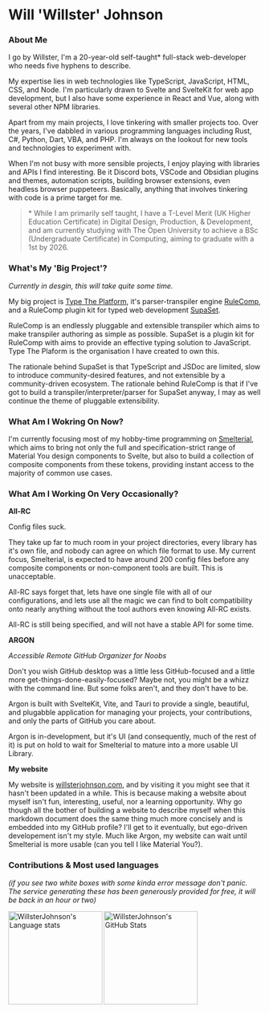 # Will 'Willster' Johnson

### About Me

I go by Willster, I'm a 20-year-old self-taught\* full-stack web-developer who needs five hyphens to describe.

My expertise lies in web technologies like TypeScript, JavaScript, HTML, CSS, and Node. I'm particularly drawn to Svelte and SvelteKit for web app development, but I also have some experience in React and Vue, along with several other NPM libraries.

Apart from my main projects, I love tinkering with smaller projects too. Over the years, I've dabbled in various programming languages including Rust, C#, Python, Dart, VBA, and PHP. I'm always on the lookout for new tools and technologies to experiment with.

When I'm not busy with more sensible projects, I enjoy playing with libraries and APIs I find interesting. Be it Discord bots, VSCode and Obsidian plugins and themes, automation scripts, building browser extensions, even headless browser puppeteers. Basically, anything that involves tinkering with code is a prime target for me.

> \* While I am primarily self taught, I have a T-Level Merit (UK Higher Education Certificate) in Digital Design, Production, & Development, and am currently studying with The Open University to achieve a BSc (Undergraduate Certificate) in Computing, aiming to graduate with a 1st by 2026.

### What's My 'Big Project'?

*Currently in desgin, this will take quite some time.*

My big project is [Type The Platform](https://github.com/TypeThePlatform), it's parser-transpiler engine [RuleComp](https://github.com/TypeThePlatform/RuleComp), and a RuleComp plugin kit for typed web development [SupaSet](https://github.com/TypeThePlatform/SupaSet).

RuleComp is an endlessly pluggable and extensible transpiler which aims to make transpiler authoring as simple as possible.
SupaSet is a plugin kit for RuleComp with aims to provide an effective typing solution to JavaScript.
Type The Plaform is the organisation I have created to own this.

The rationale behind SupaSet is that TypeScript and JSDoc are limited, slow to introduce community-desired features, and not extensible by a community-driven ecosystem.
The rationale behind RuleComp is that if I've got to build a transpiler/interpreter/parser for SupaSet anyway, I may as well continue the theme of pluggable extensibility.

### What Am I Wokring On Now?

I'm currently focusing most of my hobby-time programming on [Smelterial](https://github.com/Smelterial/smelterial), which aims to bring not only the full and specification-strict range of Material You design components to Svelte, but also to build a collection of composite components from these tokens, providing instant access to the majority of common use cases.

### What Am I Working On Very Occasionally?

**All-RC**

Config files suck.

They take up far to much room in your project directories, every library has it's own file, and nobody can agree on which file format to use.
My current focus, Smelterial, is expected to have around 200 config files before any composite components or non-component tools are built. This is unacceptable.

All-RC says forget that, lets have one single file with all of our configurations, and lets use all the magic we can find to bolt compatibility onto nearly anything without the tool authors even knowing All-RC exists.

All-RC is still being specified, and will not have a stable API for some time.

**ARGON**

*Accessible Remote GitHub Organizer for Noobs*

Don't you wish GitHub desktop was a little less GitHub-focused and a little more get-things-done-easily-focused?
Maybe not, you might be a whizz with the command line. But some folks aren't, and they don't have to be.

Argon is built with SvelteKit, Vite, and Tauri to provide a single, beautiful, and plugabble application for managing your projects, your contributions, and only the parts of GitHub you care about.

Argon is in-development, but it's UI (and consequently, much of the rest of it) is put on hold to wait for Smelterial to mature into a more usable UI Library.

**My website**

My website is [willsterjohnson.com](https://willsterjohnson.com), and by visiting it you might see that it hasn't been updated in a while.
This is because making a website about myself isn't fun, interesting, useful, nor a learning opportunity. Why go though all the bother of building a website to describe myself when this markdown document does the same thing much more concisely and is embedded into my GitHub profile?
I'll get to it eventually, but ego-driven developement isn't my style. Much like Argon, my website can wait until Smelterial is more usable (can you tell I like Material You?).

### Contributions & Most used languages

*(if you see two white boxes with some kinda error message don't panic. The service generating these has been generously provided for free, it will be back in an hour or two)*

<img
	height="186.5"
	alt="WillsterJohnson's Language stats"
	src="https://github-readme-stats.vercel.app/api/top-langs/?username=WillsterJohnson&layout=compact&title_color=d92680&text_color=ff66b3&icon_color=d92680&border_color=d92680&bg_color=0f0008"
/>
<img
	height="186.5"
	alt="WillsterJohnson's GitHub Stats"
	src="https://github-readme-stats.vercel.app/api?username=WillsterJohnson&count_private=true&show_icons=true&title_color=d92680&text_color=ff66b3&icon_color=d92680&border_color=d92680&bg_color=0f0008"
/>
